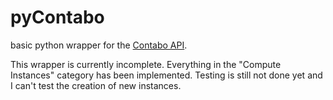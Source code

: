 # pyContabo
basic python wrapper for the [Contabo API](https://api.contabo.com/#section/Introduction).

This wrapper is currently incomplete. 
Everything in the "Compute Instances" category has been implemented. Testing is still not done yet and I can't test the creation of new instances.

